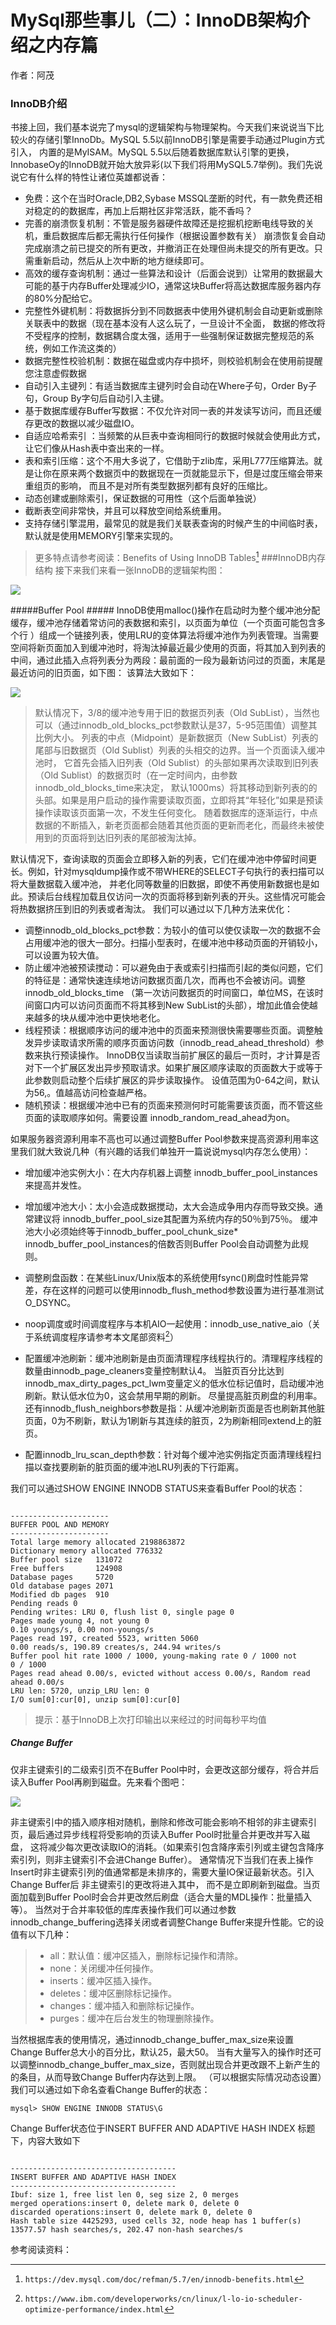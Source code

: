 # MySql那些事儿（二）：InnoDB架构介绍之内存篇
作者：阿茂

### InnoDB介绍
书接上回，我们基本说完了mysql的逻辑架构与物理架构。今天我们来说说当下比较火的存储引擎InnoDb。MySQL 5.5以前InnoDB引擎是需要手动通过Plugin方式引入，
内置的是MyISAM。MySQL 5.5以后随着数据库默认引擎的更换，InnobaseOy的InnoDB就开始大放异彩(以下我们将用MySQL5.7举例)。我们先说说它有什么样的特性让诸位英雄都说香：
* 免费：这个在当时Oracle,DB2,Sybase MSSQL垄断的时代，有一款免费还相对稳定的的数据库，再加上后期社区非常活跃，能不香吗？
* 完善的崩溃恢复机制：不管是服务器硬件故障还是挖掘机挖断电线导致的关机，重启数据库后都无需执行任何操作（根据设置参数有关）
崩溃恢复会自动完成崩溃之前已提交的所有更改，并撤消正在处理但尚未提交的所有更改。只需重新启动，然后从上次中断的地方继续即可。
* 高效的缓存查询机制：通过一些算法和设计（后面会说到）让常用的数据最大可能的基于内存Buffer处理减少IO，通常这块Buffer将高达数据库服务器内存的80%分配给它。
* 完整性外键机制：将数据拆分到不同数据表中使用外键机制会自动更新或删除关联表中的数据（现在基本没有人这么玩了，一旦设计不全面，
数据的修改将不受程序的控制，数据耦合度太强，适用于一些强制保证数据完整规范的系统，例如工作流这类的）
* 数据完整性校验机制：数据在磁盘或内存中损坏，则校验机制会在使用前提醒您注意虚假数据
* 自动引入主键列：有适当数据库主键列时会自动在Where子句，Order By子句，Group By字句后自动引入主键。
* 基于数据库缓存Buffer写数据：不仅允许对同一表的并发读写访问，而且还缓存更改的数据以减少磁盘IO。
* 自适应哈希索引 ：当频繁的从巨表中查询相同行的数据时候就会使用此方式，让它们像从Hash表中查出来的一样。
* 表和索引压缩：这个不用大多说了，它借助于zlib库，采用L777压缩算法。就是让你在原来两个数据页中的数据现在一页就能显示下，但是过度压缩会带来重组页的影响，
而且不是对所有类型数据列都有良好的压缩比。
* 动态创建或删除索引，保证数据的可用性（这个后面单独说）
* 截断表空间非常快，并且可以释放空间给系统重用。
* 支持存储引擎混用，最常见的就是我们关联表查询的时候产生的中间临时表，默认就是使用MEMORY引擎来实现的。
>更多特点请参考阅读：Benefits of Using InnoDB Tables[^1]
###InnoDB内存结构
接下来我们来看一张InnoDB的逻辑架构图：

![](https://dev.mysql.com/doc/refman/5.7/en/images/innodb-architecture.png)

#####Buffer Pool ##### 
InnoDB使用malloc()操作在启动时为整个缓冲池分配缓存，缓冲池存储着常访问的表数据和索引，以页面为单位（一个页面可能包含多个行 ）组成一个链接列表，使用LRU的变体算法将缓冲池作为列表管理。当需要空间将新页面加入到缓冲池时，将淘汰掉最近最少使用的页面，将其加入到列表的中间，通过此插入点将列表分为两段：最前面的一段为最新访问过的页面，末尾是最近访问的旧页面，如下图：
该算法大致如下：

![](https://dev.mysql.com/doc/refman/5.7/en/images/innodb-buffer-pool-list.png)

>默认情况下，3/8的缓冲池专用于旧的数据页列表（Old SubList），当然也可以（通过innodb_old_blocks_pct参数默认是37，5-95范围值）调整其比例大小。
列表的中点（Midpoint）是新数据页（New SubList）列表的尾部与旧数据页（Old Sublist）列表的头相交的边界。当一个页面读入缓冲池时，
它首先会插入旧列表（Old Sublist）的头部如果再次读取到旧列表（Old Sublist）的数据页时（在一定时间内，由参数innodb_old_blocks_time来决定，
默认1000ms）将其移动到新列表的的头部。如果是用户启动的操作需要读取页面，立即将其“年轻化”如果是预读操作读取该页面第一次，不发生任何变化。
随着数据库的逐渐运行，中点数据的不断插入，新老页面都会随着其他页面的更新而老化，而最终未被使用到的页面将到达旧列表的尾部被淘汰掉。

默认情况下，查询读取的页面会立即移入新的列表，它们在缓冲池中停留时间更长。例如，针对mysqldump操作或不带WHERE的SELECT子句执行的表扫描可以将大量数据载入缓冲池，
并老化同等数量的旧数据，即使不再使用新数据也是如此。预读后台线程加载且仅访问一次的页面将移到新列表的开头。这些情况可能会将热数据挤压到旧的列表或者淘汰。
我们可以通过以下几种方法来优化：
* 调整innodb_old_blocks_pct参数：为较小的值可以使仅读取一次的数据不会占用缓冲池的很大一部分。扫描小型表时，在缓冲池中移动页面的开销较小，可以设置为较大值。
* 防止缓冲池被预读搅动：可以避免由于表或索引扫描而引起的类似问题，它们的特征是：通常快速连续地访问数据页面几次，而再也不会被访问。调整innodb_old_blocks_time （第一次访问数据页的时间窗口，单位MS，在该时间窗口内可以访问页面而不将其移到New SubList的头部），增加此值会使越来越多的块从缓冲池中更快地老化。
* 线程预读：根据顺序访问的缓冲池中的页面来预测很快需要哪些页面。调整触发异步读取请求所需的顺序页面访问数（innodb_read_ahead_threshold）参数来执行预读操作。
InnoDB仅当读取当前扩展区的最后一页时，才计算是否对下一个扩展区发出异步预取请求。如果扩展区顺序读取的页面数大于或等于此参数则启动整个后续扩展区的异步读取操作。
设值范围为0-64之间，默认为56,。值越高访问检查越严格。
* 随机预读：根据缓冲池中已有的页面来预测何时可能需要该页面，而不管这些页面的读取顺序如何。需要设置 innodb_random_read_ahead为on。

如果服务器资源利用率不高也可以通过调整Buffer Pool参数来提高资源利用率这里我们就大致说几种（有兴趣的话我们单独开一篇说说mysql内存怎么使用）：
* 增加缓冲池实例大小：在大内存机器上调整 innodb_buffer_pool_instances来提高并发性。

* 增加缓冲池大小：太小会造成数据搅动，太大会造成争用内存而导致交换。通常建议将 innodb_buffer_pool_size其配置为系统内存的50％到75％。
缓冲池大小必须始终等于innodb_buffer_pool_chunk_size* innodb_buffer_pool_instances的倍数否则Buffer Pool会自动调整为此规则。
* 调整刷盘函数：在某些Linux/Unix版本的系统使用fsync()刷盘时性能异常差，存在这样的问题可以使用innodb_flush_method参数设置为进行基准测试O_DSYNC。
* noop调度或时间调度程序与本机AIO一起使用：innodb_use_native_aio（关于系统调度程序请参考本文尾部资料[^2]）
* 配置缓冲池刷新：缓冲池刷新是由页面清理程序线程执行的。清理程序线程的数量由innodb_page_cleaners变量控制默认4。
当脏页百分比达到innodb_max_dirty_pages_pct_lwm变量定义的低水位标记值时，启动缓冲池刷新。默认低水位为0，这会禁用早期的刷新。
尽量提高脏页刷盘的利用率。还有innodb_flush_neighbors参数是指：从缓冲池刷新页面是否也刷新其他脏页面，0为不刷新，默认为1刷新与其连续的脏页，2为刷新相同extend上的脏页。
* 配置innodb_lru_scan_depth参数：针对每个缓冲池实例指定页面清理线程扫描以查找要刷新的脏页面的缓冲池LRU列表的下行距离。

我们可以通过SHOW ENGINE INNODB STATUS来查看Buffer Pool的状态：
```shell

----------------------
BUFFER POOL AND MEMORY
----------------------
Total large memory allocated 2198863872
Dictionary memory allocated 776332
Buffer pool size   131072
Free buffers       124908
Database pages     5720
Old database pages 2071
Modified db pages  910
Pending reads 0
Pending writes: LRU 0, flush list 0, single page 0
Pages made young 4, not young 0
0.10 youngs/s, 0.00 non-youngs/s
Pages read 197, created 5523, written 5060
0.00 reads/s, 190.89 creates/s, 244.94 writes/s
Buffer pool hit rate 1000 / 1000, young-making rate 0 / 1000 not
0 / 1000
Pages read ahead 0.00/s, evicted without access 0.00/s, Random read
ahead 0.00/s
LRU len: 5720, unzip_LRU len: 0
I/O sum[0]:cur[0], unzip sum[0]:cur[0]

```
>提示：基于InnoDB上次打印输出以来经过的时间每秒平均值

##### Change Buffer #####
仅非主键索引的二级索引页不在Buffer Pool中时，会更改这部分缓存，将合并后读入Buffer Pool再刷到磁盘。先来看个图吧：

![](https://dev.mysql.com/doc/refman/5.7/en/images/innodb-change-buffer.png)

非主键索引中的插入顺序相对随机，删除和修改可能会影响不相邻的非主键索引页，最后通过异步线程将受影响的页读入Buffer Pool时批量合并更改并写入磁盘，
这将减少每次更改读取IO的消耗。（如果索引包含降序索引列或主键包含降序索引列，则非主键索引不会进Change Buffer）。
通常情况下当我们在表上操作Insert时非主键索引列的值通常都是未排序的，需要大量IO保证最新状态。引入Change Buffer后 非主键索引的更改将进入其中，
而不是立即刷新到磁盘。当页面加载到Buffer Pool时会合并更改然后刷盘（适合大量的MDL操作：批量插入等）。
当然对于合并率较低的库库表操作我们可以通过参数innodb_change_buffering选择关闭或者调整Change Buffer来提升性能。它的设值有以下几种：

>* all：默认值：缓冲区插入，删除标记操作和清除。
>* none：关闭缓冲任何操作。
>* inserts：缓冲区插入操作。
>* deletes：缓冲区删除标记操作。
>* changes：缓冲插入和删除标记操作。
>* purges：缓冲在后台发生的物理删除操作。

当然根据库表的使用情况，通过innodb_change_buffer_max_size来设置Change Buffer总大小的百分比，默认25，最大50。
当有大量写入的操作时还可以调整innodb_change_buffer_max_size，否则就出现合并更改跟不上新产生的的条目，从而导致Change Buffer内存达到上限。
（可以根据实际情况动态设置）我们可以通过如下命名查看Change Buffer的状态：

```shell
mysql> SHOW ENGINE INNODB STATUS\G
```

Change Buffer状态位于INSERT BUFFER AND ADAPTIVE HASH INDEX 标题下，内容大致如下
```shell

-------------------------------------
INSERT BUFFER AND​ ADAPTIVE HASH INDEX
-------------------------------------
Ibuf: size 1, free list len 0, seg size 2, 0 merges
merged operations:insert 0, delete mark 0, delete 0
discarded operations:insert 0, delete mark 0, delete 0
Hash table size 4425293, used cells 32, node heap has 1 buffer(s)
13577.57 hash searches/s, 202.47 non-hash searches/s

```

参考阅读资料：

[^1]:`https://dev.mysql.com/doc/refman/5.7/en/innodb-benefits.html`
[^2]:`https://www.ibm.com/developerworks/cn/linux/l-lo-io-scheduler-optimize-performance/index.html`



